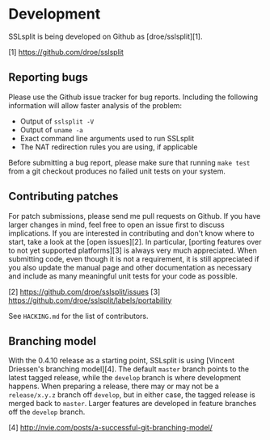 # Development

SSLsplit is being developed on Github as [droe/sslsplit][1].

[1] https://github.com/droe/sslsplit


## Reporting bugs

Please use the Github issue tracker for bug reports.  Including the following
information will allow faster analysis of the problem:

-   Output of `sslsplit -V`
-   Output of `uname -a`
-   Exact command line arguments used to run SSLsplit
-   The NAT redirection rules you are using, if applicable

Before submitting a bug report, please make sure that running `make test` from
a git checkout produces no failed unit tests on your system.


## Contributing patches

For patch submissions, please send me pull requests on Github.  If you have
larger changes in mind, feel free to open an issue first to discuss
implications.  If you are interested in contributing and don't know where to
start, take a look at the [open issues][2].  In particular, [porting features
over to not yet supported platforms][3] is always very much appreciated.  When
submitting code, even though it is not a requirement, it is still appreciated
if you also update the manual page and other documentation as necessary and
include as many meaningful unit tests for your code as possible.

[2] https://github.com/droe/sslsplit/issues
[3] https://github.com/droe/sslsplit/labels/portability

See `HACKING.md` for the list of contributors.


## Branching model

With the 0.4.10 release as a starting point, SSLsplit is using [Vincent
Driessen's branching model][4].  The default `master` branch points to the
latest tagged release, while the `develop` branch is where development happens.
When preparing a release, there may or may not be a `release/x.y.z` branch off
`develop`, but in either case, the tagged release is merged back to `master`.
Larger features are developed in feature branches off the `develop` branch.

[4] http://nvie.com/posts/a-successful-git-branching-model/


